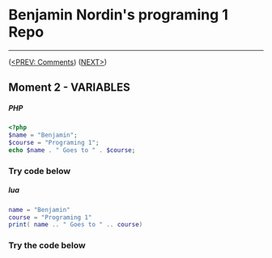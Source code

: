 #  Benjamin Nordin's programing 1 Repo #

***
([<PREV: Comments](../comments/code.md)) ([NEXT\>]())

##  Moment 2 - VARIABLES ##

##### PHP #####

``` php
<?php
$name = "Benjamin";
$course = "Programing 1";
echo $name . " Goes to " . $course;
```
### Try code below ###

<script src="//repl.it/embed/Kuv6/1.js"></script>

##### lua #####
``` lua
name = "Benjamin"
course = "Programing 1"
print( name .. " Goes to " .. course)
```

### Try the code below ###

<script src="//repl.it/embed/KuvN/2.js"></script>
